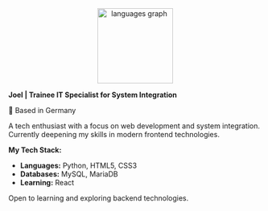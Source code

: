 <div align="center">

  <img src="https://github-readme-stats.vercel.app/api/top-langs/?username=Gamerstrik&theme=vue-dark&hide_border=false&include_all_commits=false&count_private=false&layout=compact" height="150" alt="languages graph"  />
</div>

**Joel | Trainee IT Specialist for System Integration**

📍 Based in Germany

A tech enthusiast with a focus on web development and system integration. Currently deepening my skills in modern frontend technologies.

**My Tech Stack:**
- **Languages:** Python, HTML5, CSS3
- **Databases:** MySQL, MariaDB
- **Learning:** React

Open to learning and exploring backend technologies.
